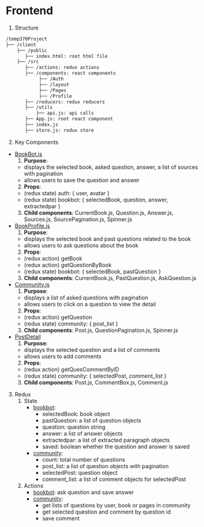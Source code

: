 # Frontend 
1. Structure
```bash
/temp370Project
├── /client
    ├── /public
       ├── index.html: root html file
    ├── /src
       ├── /actions: redux actions
       ├── /components: react components
            ├── /Auth
            ├── /layout
            ├── /Pages
            ├── /Profile
       ├── /reducers: redux reducers
       ├── /utils
           ├── api.js: api calls
       ├── App.js: root react component
       ├── index.js
       ├── store.js: redux store 
```

2. Key Components
- [BookBot.js](../client/src/components/Pages/BookBot/BookBot.js)
    1. **Purpose**: 
    - displays the selected book, asked question, answer, a list of sources with pagination
    - allows users to save the question and answer
    2. **Props**:
    - (redux state) auth: { user, avatar }
    - (redux state) bookbot: { selectedBook, question, answer, extractedpar }
    3. **Child components**: CurrentBook.js, Question.js, Answer.js, Sources.js, SourcePagination.js, Spinner.js
- [BookProfile.js](../client/src/components/Pages/BookProfile/BookProfile.js)
    1. **Purpose**: 
    - displays the selected book and past questions related to the book
    - allows users to ask questions about the book
    2. **Props**:
    - (redux action) getBook
    - (redux action) getQuestionByBook
    - (redux state) bookbot: { selectedBook, pastQuestion }
    3. **Child components**: CurrentBook.js, PastQuestion.js, AskQuestion.js
- [Community.js](../client/src/components/Pages/Community/Community.js)
    1. **Purpose**:
    - displays a list of asked questions with pagination
    - allows users to click on a question to view the detail
    2. **Props**:
    - (redux action) getQuestion
    - (redux state) community: { post_list }
    3. **Child components**: Post.js, QuestionPagination.js, Spinner.js
- [PostDetail](../client/src/components/Pages/PostDetail/PostDetail.js)
    1. **Purpose**:
    - displays the selected question and a list of comments
    - allows users to add comments
    2. **Props**:
    - (redux action) getQuesCommentByID
    - (redux state) community: { selectedPost, comment_list }
    3. **Child components**: Post.js, CommentBox.js, Comment.js

3. Redux
    1. State
        - [bookbot](../client/src/reducers/bookbot.js): 
            - selectedBook: book object 
            - pastQuestion: a list of question objects
            - question: question string
            - answer: a list of answer objects
            - extractedpar: a list of extracted paragraph objects
            - saved: boolean whether the question and answer is saved
        - [community](../client/src/reducers/community.js):
            - count: total number of questions
            - post_list: a list of question objects with pagination
            - selectedPost: question object
            - comment_list: a list of comment objects for selectedPost
    2. Actions
        - [bookbot](../client/src/actions/bookbot.js): ask question and save answer
        - [community](../client/src/actions/community.js): 
            - get lists of questions by user, book or pages in community
            - get selected question and comment by question id
            - save comment